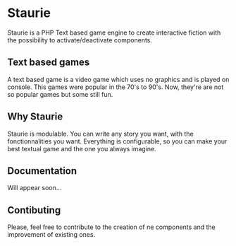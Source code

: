 # Staurie

Staurie is a PHP Text based game engine to create interactive fiction with the possibility to activate/deactivate components.

## Text based games

A text based game is a video game which uses no graphics and is played on console. This games were popular in the 70's to 90's. Now, they're are not so popular games but some still fun.

## Why Staurie

Staurie is modulable. You can write any story you want, with the fonctionnalities you want. Everything is configurable, so you can make your best textual game and the one you always imagine.

## Documentation

Will appear soon...

## Contibuting

Please, feel free to contribute to the creation of ne components and the improvement of existing ones.
